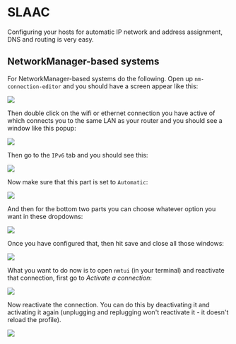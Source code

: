 SLAAC
=====

Configuring your hosts for automatic IP network and address assignment, DNS and routing is very easy.

## NetworkManager-based systems

For NetworkManager-based systems do the following. Open up `nm-connection-editor` and you should have a screen appear like this:

![](slaac/nm-connection-editor.png)

Then double click on the wifi or ethernet connection you have active of which connects you to the same LAN as your router and you should see a window like this popup:

![](slaac/nm-connection.png)

Then go to the `IPv6` tab and you should see this:

![](slaac/ipv6-nm-connection.png)

Now make sure that this part is set to `Automatic`:

![](slaac/address_acquisition_automatic.png)

And then for the bottom two parts you can choose whatever option you want in these dropdowns:

![](slaac/whatever_you_want.png)

Once you have configured that, then hit save and close all those windows:

![](slaac/save_connection.png)

What you want to do now is to open `nmtui` (in your terminal) and reactivate that connection, first go to _Activate a connection_:

![](slaac/nmtui_main_menu.png)

Now reactivate the connection. You can do this by deactivating it and activating it again (unplugging and replugging won't reactivate it - it doesn't reload the profile).

![](slaac/connection_reactivate.png)